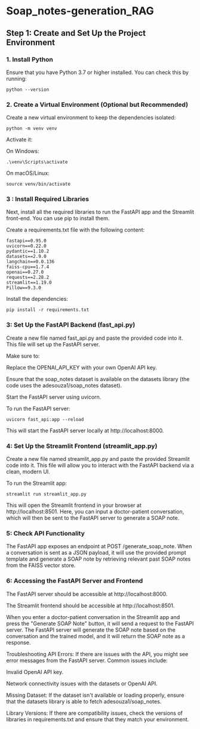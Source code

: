 # Soap_notes-generation_RAG


## Step 1: Create and Set Up the Project Environment

### 1. Install Python
Ensure that you have Python 3.7 or higher installed. You can check this by running:

```
python --version
```
### 2. Create a Virtual Environment (Optional but Recommended)
Create a new virtual environment to keep the dependencies isolated:

```
python -m venv venv

```
Activate it:

On Windows:

```
.\venv\Scripts\activate
```
On macOS/Linux:

```
source venv/bin/activate
```
### 3 : Install Required Libraries
Next, install all the required libraries to run the FastAPI app and the Streamlit front-end. You can use pip to install them.

Create a requirements.txt file with the following content:

```
fastapi==0.95.0
uvicorn==0.22.0
pydantic==1.10.2
datasets==2.9.0
langchain==0.0.136
faiss-cpu==1.7.4
openai==0.27.0
requests==2.28.2
streamlit==1.19.0
Pillow==9.3.0
```
Install the dependencies:
```
pip install -r requirements.txt

```
### 3: Set Up the FastAPI Backend (fast_api.py)
Create a new file named fast_api.py and paste the provided code into it. This file will set up the FastAPI server.

Make sure to:

Replace the OPENAI_API_KEY with your own OpenAI API key.

Ensure that the soap_notes dataset is available on the datasets library (the code uses the adesouza1/soap_notes dataset).

Start the FastAPI server using uvicorn.

To run the FastAPI server:
```
uvicorn fast_api:app --reload
```
This will start the FastAPI server locally at http://localhost:8000.

### 4: Set Up the Streamlit Frontend (streamlit_app.py)
Create a new file named streamlit_app.py and paste the provided Streamlit code into it. This file will allow you to interact with the FastAPI backend via a clean, modern UI.

To run the Streamlit app:

```
streamlit run streamlit_app.py

```
This will open the Streamlit frontend in your browser at http://localhost:8501. Here, you can input a doctor-patient conversation, which will then be sent to the FastAPI server to generate a SOAP note.

### 5: Check API Functionality
The FastAPI app exposes an endpoint at POST /generate_soap_note. When a conversation is sent as a JSON payload, it will use the provided prompt template and generate a SOAP note by retrieving relevant past SOAP notes from the FAISS vector store.

### 6: Accessing the FastAPI Server and Frontend
The FastAPI server should be accessible at http://localhost:8000.

The Streamlit frontend should be accessible at http://localhost:8501.

When you enter a doctor-patient conversation in the Streamlit app and press the "Generate SOAP Note" button, it will send a request to the FastAPI server. The FastAPI server will generate the SOAP note based on the conversation and the trained model, and it will return the SOAP note as a response.

Troubleshooting
API Errors: If there are issues with the API, you might see error messages from the FastAPI server. Common issues include:

Invalid OpenAI API key.

Network connectivity issues with the datasets or OpenAI API.

Missing Dataset: If the dataset isn't available or loading properly, ensure that the datasets library is able to fetch adesouza1/soap_notes.

Library Versions: If there are compatibility issues, check the versions of libraries in requirements.txt and ensure that they match your environment.
